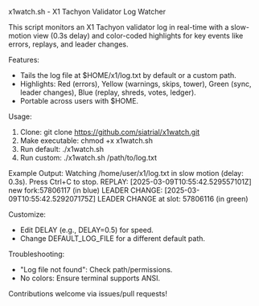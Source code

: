 x1watch.sh - X1 Tachyon Validator Log Watcher

This script monitors an X1 Tachyon validator log in real-time with a slow-motion view (0.3s delay) and color-coded highlights for key events like errors, replays, and leader changes.

Features:
- Tails the log file at $HOME/x1/log.txt by default or a custom path.
- Highlights: Red (errors), Yellow (warnings, skips, tower), Green (sync, leader changes), Blue (replay, shreds, votes, ledger).
- Portable across users with $HOME.

Usage:
1. Clone: git clone https://github.com/siatrial/x1watch.git
2. Make executable: chmod +x x1watch.sh
3. Run default: ./x1watch.sh
4. Run custom: ./x1watch.sh /path/to/log.txt

Example Output:
Watching /home/user/x1/log.txt in slow motion (delay: 0.3s). Press Ctrl+C to stop.
REPLAY: [2025-03-09T10:55:42.529557101Z] new fork:57806117 (in blue)
LEADER CHANGE: [2025-03-09T10:55:42.529207175Z] LEADER CHANGE at slot: 57806116 (in green)

Customize:
- Edit DELAY (e.g., DELAY=0.5) for speed.
- Change DEFAULT_LOG_FILE for a different default path.

Troubleshooting:
- "Log file not found": Check path/permissions.
- No colors: Ensure terminal supports ANSI.

Contributions welcome via issues/pull requests!
